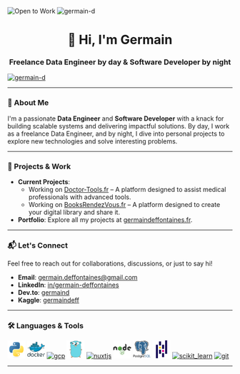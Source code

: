 ![Open to Work](https://img.shields.io/badge/open%20to%20work-%E2%9C%94-brightgreen)  <img src="https://komarev.com/ghpvc/?username=germain-d&label=Profile%20views&color=0e75b6&style=flat" alt="germain-d" /> 


<h1 align="center">👋 Hi, I'm Germain</h1>
<h3 align="center">Freelance Data Engineer by day & Software Developer by night</h3>

<p align="left"> 
  
  <a href="https://github.com/ryo-ma/github-profile-trophy">
    <img src="https://github-profile-trophy.vercel.app/?username=germain-d" alt="germain-d" />
  </a>
</p>

---

### 🚀 About Me

I'm a passionate **Data Engineer** and **Software Developer** with a knack for building scalable systems and delivering impactful solutions. By day, I work as a freelance Data Engineer, and by night, I dive into personal projects to explore new technologies and solve interesting problems.

---

### 🔧 Projects & Work

- **Current Projects**:
  -  Working on [Doctor-Tools.fr](https://Doctor-Tools.fr) – A platform designed to assist medical professionals with advanced tools.
  -  Working on [BooksRendezVous.fr](https://BooksRendezVous.fr) – A platform designed to create your digital library and share it.
- **Portfolio**: Explore all my projects at [germaindeffontaines.fr](https://germaindeffontaines.fr).

---

### 📬 Let's Connect

Feel free to reach out for collaborations, discussions, or just to say hi!

- **Email**: germain.deffontaines@gmail.com
- **LinkedIn**: [in/germain-deffontaines](https://linkedin.com/in/germain-deffontaines)
- **Dev.to**: [germaind](https://dev.to/germaind)
- **Kaggle**: [germaindeff](https://kaggle.com/germaindeff)

---

### 🛠️ Languages & Tools

<p align="left">
  <a href="https://www.python.org" target="_blank" rel="noreferrer"><img src="https://raw.githubusercontent.com/devicons/devicon/master/icons/python/python-original.svg" alt="python" width="40" height="40"/></a>
  <a href="https://www.docker.com/" target="_blank" rel="noreferrer"><img src="https://raw.githubusercontent.com/devicons/devicon/master/icons/docker/docker-original-wordmark.svg" alt="docker" width="40" height="40"/></a>
  <a href="https://cloud.google.com" target="_blank" rel="noreferrer"><img src="https://www.vectorlogo.zone/logos/google_cloud/google_cloud-icon.svg" alt="gcp" width="40" height="40"/></a>
  <a href="https://golang.org" target="_blank" rel="noreferrer"><img src="https://raw.githubusercontent.com/devicons/devicon/master/icons/go/go-original.svg" alt="golang" width="40" height="40"/></a>
  <a href="https://nuxtjs.org" target="_blank" rel="noreferrer"><img src="https://www.vectorlogo.zone/logos/nuxtjs/nuxtjs-icon.svg" alt="nuxtjs" width="40" height="40"/></a>
  <a href="https://nodejs.org" target="_blank" rel="noreferrer"><img src="https://raw.githubusercontent.com/devicons/devicon/master/icons/nodejs/nodejs-original-wordmark.svg" alt="nodejs" width="40" height="40"/></a>
  <a href="https://www.postgresql.org" target="_blank" rel="noreferrer"><img src="https://raw.githubusercontent.com/devicons/devicon/master/icons/postgresql/postgresql-original-wordmark.svg" alt="postgresql" width="40" height="40"/></a>
  <a href="https://pandas.pydata.org/" target="_blank" rel="noreferrer"><img src="https://raw.githubusercontent.com/devicons/devicon/2ae2a900d2f041da66e950e4d48052658d850630/icons/pandas/pandas-original.svg" alt="pandas" width="40" height="40"/></a>
  <a href="https://scikit-learn.org/" target="_blank" rel="noreferrer"><img src="https://upload.wikimedia.org/wikipedia/commons/0/05/Scikit_learn_logo_small.svg" alt="scikit_learn" width="40" height="40"/></a>
  <a href="https://git-scm.com/" target="_blank" rel="noreferrer"><img src="https://www.vectorlogo.zone/logos/git-scm/git-scm-icon.svg" alt="git" width="40" height="40"/></a>
</p>

---

